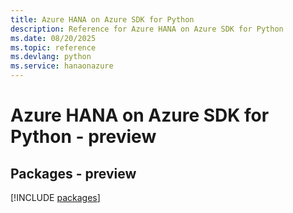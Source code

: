 ```yaml
---
title: Azure HANA on Azure SDK for Python
description: Reference for Azure HANA on Azure SDK for Python
ms.date: 08/20/2025
ms.topic: reference
ms.devlang: python
ms.service: hanaonazure
---
```

# Azure HANA on Azure SDK for Python - preview
## Packages - preview
[!INCLUDE [packages](hana-on-azure-index.md)]
